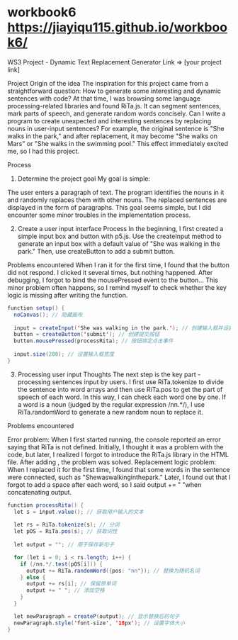 # workbook6 https://jiayiqu115.github.io/workbook6/
WS3 Project - Dynamic Text Replacement Generator
Link => [your project link]

Project
Origin of the idea
The inspiration for this project came from a straightforward question: How to generate some interesting and dynamic sentences with code? At that time, I was browsing some language processing-related libraries and found RiTa.js. It can segment sentences, mark parts of speech, and generate random words concisely. Can I write a program to create unexpected and interesting sentences by replacing nouns in user-input sentences? For example, the original sentence is "She walks in the park," and after replacement, it may become "She walks on Mars" or "She walks in the swimming pool." This effect immediately excited me, so I had this project.

Process
1. Determine the project goal
My goal is simple:

The user enters a paragraph of text.
The program identifies the nouns in it and randomly replaces them with other nouns.
The replaced sentences are displayed in the form of paragraphs.
This goal seems simple, but I did encounter some minor troubles in the implementation process.

2. Create a user input interface
Process
In the beginning, I first created a simple input box and button with p5.js. Use the createInput method to generate an input box with a default value of "She was walking in the park." Then, use createButton to add a submit button.

Problems encountered
When I ran it for the first time, I found that the button did not respond. I clicked it several times, but nothing happened. After debugging, I forgot to bind the mousePressed event to the button... This minor problem often happens, so I remind myself to check whether the key logic is missing after writing the function.
```java script
function setup() {
  noCanvas(); // 隐藏画布
  
  input = createInput('She was walking in the park.'); // 创建输入框并设置默认值
  button = createButton('submit'); // 创建提交按钮
  button.mousePressed(processRita); // 按钮绑定点击事件
  
  input.size(200); // 设置输入框宽度
}
```
3. Processing user input
Thoughts
The next step is the key part - processing sentences input by users. I first use RiTa.tokenize to divide the sentence into word arrays and then use RiTa.pos to get the part of speech of each word. In this way, I can check each word one by one. If a word is a noun (judged by the regular expression /nn.*/), I use RiTa.randomWord to generate a new random noun to replace it.

Problems encountered

Error problem: When I first started running, the console reported an error saying that RiTa is not defined. Initially, I thought it was a problem with the code, but later, I realized I forgot to introduce the RiTa.js library in the HTML file. After adding <script src="https://cdnjs.cloudflare.com/ajax/libs/rita/2.0.1/rita.min.js"></script>, the problem was solved.
Replacement logic problem: When I replaced it for the first time, I found that some words in the sentence were connected, such as "Shewaswalkinginthepark." Later, I found out that I forgot to add a space after each word, so I said output += " "when concatenating output.
```java script
function processRita() {
  let s = input.value(); // 获取用户输入的文本
  
  let rs = RiTa.tokenize(s); // 分词
  let pOS = RiTa.pos(s); // 获取词性
  
  let output = ""; // 用于保存新句子

  for (let i = 0; i < rs.length; i++) {
    if (/nn.*/.test(pOS[i])) {
      output += RiTa.randomWord({pos: "nn"}); // 替换为随机名词
    } else {
      output += rs[i]; // 保留原单词
      output += " "; // 添加空格
    }
  }

  let newParagraph = createP(output); // 显示替换后的句子
  newParagraph.style('font-size', '18px'); // 设置字体大小
}
```

